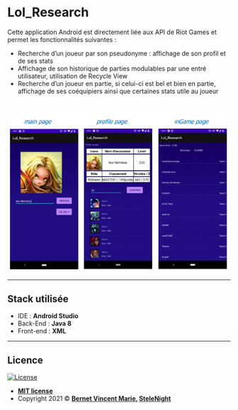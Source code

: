 # Lol_Research 
Cette application Android est directement liée aux API de Riot Games et permet les fonctionnalités suivantes :<br>

-	Recherche d’un joueur par son pseudonyme : affichage de son profil et de ses stats
-	Affichage de son historique de parties modulables par une entré utilisateur, utilisation de Recycle View
-	Recherche d’un joueur en partie, si celui-ci est bel et bien en partie, affichage de ses coéquipiers ainsi que certaines stats utile au joueur
<br>

<p align="center"><img src="Ressource-ReadMe/Activity.PNG"\></p>

---

## Stack utilisée 
- IDE : **Android Studio**
- Back-End : **Java 8**
- Front-end : **XML**
---

## Licence

[![License](http://img.shields.io/:license-mit-blue.svg?style=flat-square)](http://badges.mit-license.org)

- **[MIT license](http://opensource.org/licenses/mit-license.php)**
- Copyright 2021 ©  **<a href="https://www.linkedin.com/in/vincent-bernet/" target="_blank">Bernet Vincent Marie</a>, <a href="https://github.com/Stelenight">SteleNight</a>**

